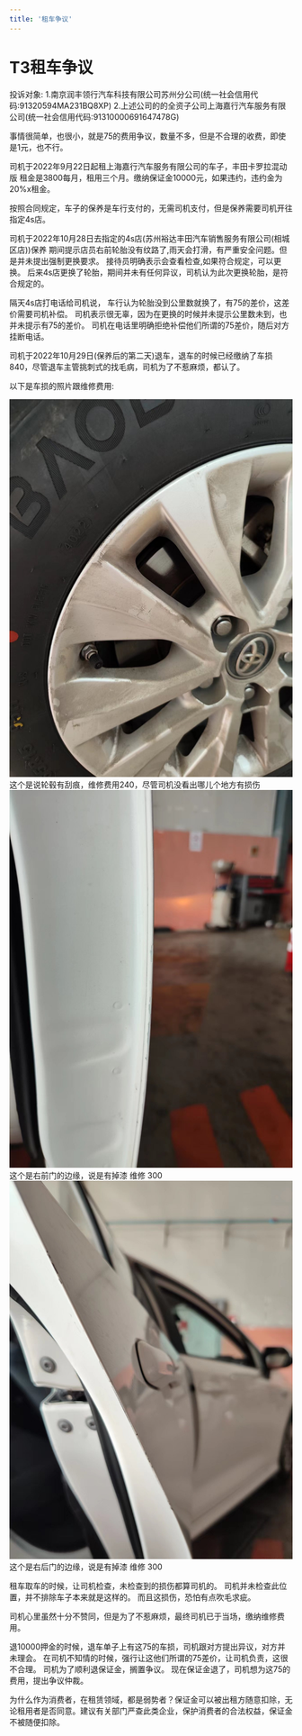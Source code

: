 ```yaml
---
title: '租车争议'
---
```


# T3租车争议

投诉对象:
1.南京润丰领行汽车科技有限公司苏州分公司(统一社会信用代码:91320594MA231BQ8XP)
2.上述公司的的全资子公司上海嘉行汽车服务有限公司(统一社会信用代码:91310000691647478G)

事情很简单，也很小，就是75的费用争议，数量不多，但是不合理的收费，即使是1元，也不行。

司机于2022年9月22日起租上海嘉行汽车服务有限公司的车子，丰田卡罗拉混动版
租金是3800每月，租用三个月。缴纳保证金10000元，如果违约，违约金为20%x租金。

按照合同规定，车子的保养是车行支付的，无需司机支付，但是保养需要司机开往指定4s店。

司机于2022年10月28日去指定的4s店(苏州裕达丰田汽车销售服务有限公司(相城区店))保养
期间提示店员右前轮胎没有纹路了,雨天会打滑，有严重安全问题。但是并未提出强制更换要求。
接待员明确表示会查看检查,如果符合规定，可以更换。
后来4s店更换了轮胎，期间并未有任何异议，司机认为此次更换轮胎，是符合规定的。

隔天4s店打电话给司机说， 车行认为轮胎没到公里数就换了，有75的差价，这差价需要司机补偿。
司机表示很无辜，因为在更换的时候并未提示公里数未到，也并未提示有75的差价。
司机在电话里明确拒绝补偿他们所谓的75差价，随后对方挂断电话。

司机于2022年10月29日(保养后的第二天)退车，退车的时候已经缴纳了车损840，尽管退车主管挑刺式的找毛病，司机为了不惹麻烦，都认了。

以下是车损的照片跟维修费用:

<img src="./../../assets/zuche/1.jpg" />
这个是说轮毂有刮痕，维修费用240，尽管司机没看出哪儿个地方有损伤

<img src="./../../assets/zuche/2.jpg" />
这个是右前门的边缘，说是有掉漆 维修 300

<img src="./../../assets/zuche/3.jpg" />
这个是右后门的边缘，说是有掉漆 维修 300

租车取车的时候，让司机检查，未检查到的损伤都算司机的。
司机并未检查此位置，并不排除车子本来就是这样的。
而且这损伤，恐怕有点吹毛求疵。

司机心里虽然十分不赞同，但是为了不惹麻烦，最终司机已于当场，缴纳维修费用。

退10000押金的时候，退车单子上有这75的车损，司机跟对方提出异议，对方并未理会。
在司机不知情的时候，强行让这他们所谓的75差价，让司机负责，这很不合理。
司机为了顺利退保证金，搁置争议。
现在保证金退了，司机想为这75的费用，提出争议仲裁。

为什么作为消费者，在租赁领域，都是弱势者？保证金可以被出租方随意扣除，无论租用者是否同意。建议有关部门严查此类企业，保护消费者的合法权益，保证金不被随便扣除。

